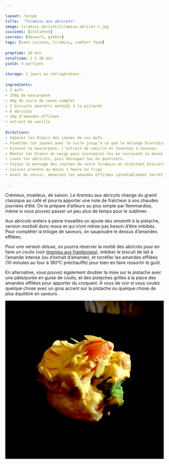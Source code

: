 ```yaml
---

layout: recipe
title:  "Tiramisu aux abricots"
image: tiramisu-abricot/tiramisu-abricot-1.jpg
cuisines: [italienne]
courses: [dessert, goûter]
tags: [sans cuisson, tiramisu, comfort food]

preptime: 20 min
totaltime: 1 h 20 min
yield: 4 portions

storage: 2 jours au réfrigérateur.

ingredients:
- 2 œufs
- 250g de mascarpone
- 40g de sucre de canne complet
- 2 biscuits amaretti morbidi à la pistache
- 6 abricots
- 30g d’amandes effilées
- extrait de vanille

directions:
- Séparez les blancs des jaunes de vos œufs. 
- Fouettez les jaunes avec le sucre jusqu’à ce que le mélange blanchisse. On ne recherche pas le volume ici, on l’amènera plus tard avec les blancs en neige. 
- Ajoutez le mascarpone, l’extrait de vanille et fouettez à nouveau.
- Montez les blancs en neige puis incorporez-les en soulevant la masse à la maryse jusqu’à obtenir une crème homogène.
- Lavez les abricots, puis découpez-les en quartiers. 
- Faites le montage des couches de votre tiramisu en alternant biscuits, crème au mascarpone et quartiers d’abricot.
- Laissez prendre au moins 1 heure au frigo
- Avant de servir, déversez les amandes effilées (préalablement torréfiées ou pas).

---
```


Crémeux, moelleux, de saison. Le <i lang="en">tiramisu</i> aux abricots change du grand classique au café et pourra apporter une note de fraîcheur à vos chaudes journées d’été. On le prépare d’ailleurs au plus simple par flemmardise, même si vous pouvez passer un peu plus de temps pour le sublimer.

Aux abricots entiers à peine travaillés on ajoute des <i lang="it">amaretti</i> à la pistache, version <i lang="it">morbidi</i> donc mous et qui n’ont même pas besoin d’être imbibés. Pour compléter la trilogie de saveurs, on saupoudre le dessus d’amandes effilées.

Pour une version <i lang="en">deluxe</i>, on pourra réserver la moitié des abricots pour en faire un coulis (voir [<i lang="it">tiramisu</i> aux framboises](tiramisu-framboises.html)), imbiber le biscuit de lait à l’amande intense (ou d’extrait d’amande), et torréfier les amandes effilées (10 minutes au four à 180°C préchauffé) pour bien en faire ressortir le goût.

En alternative, vous pouvez également doubler la mise sur le pistache avec une pâte/purée en guise de coulis, et des pistaches grillés à la place des amandes effilées pour apporter du croquant. À vous de voir si vous voulez quelque chose avec un gros accent sur la pistache ou quelque chose de plus équilibré en saveurs.

![Ultra crémeux, avec un biscuit amaretti morbidi à la pistache, bien mou de base sans avoir besoin de l’imbimber, des abricots à peine découpés en quartiers, et des amandes effilées pour amener un peu d’intérêt en plus à la mâche.](../images/tiramisu-abricot/tiramisu-abricot-2.jpg)